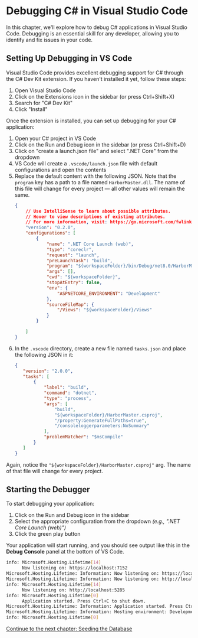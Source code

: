 # Debugging C# in Visual Studio Code

In this chapter, we'll explore how to debug C# applications in Visual Studio Code. Debugging is an essential skill for any developer, allowing you to identify and fix issues in your code.

## Setting Up Debugging in VS Code

Visual Studio Code provides excellent debugging support for C# through the C# Dev Kit extension. If you haven't installed it yet, follow these steps:

1. Open Visual Studio Code
2. Click on the Extensions icon in the sidebar (or press Ctrl+Shift+X)
3. Search for "C# Dev Kit"
4. Click "Install"

Once the extension is installed, you can set up debugging for your C# application:

1. Open your C# project in VS Code
2. Click on the Run and Debug icon in the sidebar (or press Ctrl+Shift+D)
3. Click on "create a launch.json file" and select ".NET Core" from the dropdown
4. VS Code will create a `.vscode/launch.json` file with default configurations and open the contents
5. Replace the default content with the following JSON. Note that the `program` key has a path to a file named `HarborMaster.dll`. The name of this file will change for every project — all other values will remain the same.
   ```json
   {
       // Use IntelliSense to learn about possible attributes.
       // Hover to view descriptions of existing attributes.
       // For more information, visit: https://go.microsoft.com/fwlink/?linkid=830387
       "version": "0.2.0",
       "configurations": [
           {
               "name": ".NET Core Launch (web)",
               "type": "coreclr",
               "request": "launch",
               "preLaunchTask": "build",
               "program": "${workspaceFolder}/bin/Debug/net8.0/HarborMaster.dll",
               "args": [],
               "cwd": "${workspaceFolder}",
               "stopAtEntry": false,
               "env": {
                   "ASPNETCORE_ENVIRONMENT": "Development"
               },
               "sourceFileMap": {
                   "/Views": "${workspaceFolder}/Views"
               }
           }

       ]
   }
   ```
6. In the `.vscode` directory, create a new file named `tasks.json` and place the following JSON in it:
    ```json
    {
       "version": "2.0.0",
       "tasks": [
           {
               "label": "build",
               "command": "dotnet",
               "type": "process",
               "args": [
                   "build",
                   "${workspaceFolder}/HarborMaster.csproj",
                   "/property:GenerateFullPaths=true",
                   "/consoleloggerparameters:NoSummary"
               ],
               "problemMatcher": "$msCompile"
           }
       ]
   }
   ```

Again, notice the `"${workspaceFolder}/HarborMaster.csproj"` arg. The name of that file will change for every project.

## Starting the Debugger

To start debugging your application:

1. Click on the Run and Debug icon in the sidebar
2. Select the appropriate configuration from the dropdown _(e.g., ".NET Core Launch (web)")_
3. Click the green play button

Your application will start running, and you should see output like this in the **Debug Console** panel at the bottom of VS Code.

```sh
info: Microsoft.Hosting.Lifetime[14]
      Now listening on: https://localhost:7152
Microsoft.Hosting.Lifetime: Information: Now listening on: https://localhost:7152
Microsoft.Hosting.Lifetime: Information: Now listening on: http://localhost:5285
info: Microsoft.Hosting.Lifetime[14]
      Now listening on: http://localhost:5285
info: Microsoft.Hosting.Lifetime[0]
      Application started. Press Ctrl+C to shut down.
Microsoft.Hosting.Lifetime: Information: Application started. Press Ctrl+C to shut down.
Microsoft.Hosting.Lifetime: Information: Hosting environment: Development
info: Microsoft.Hosting.Lifetime[0]
```



[Continue to the next chapter: Seeding the Database](./harbor-master-seeding.md)